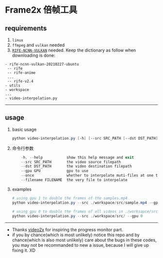 # Frame2x 倍帧工具


## requirements
1. ```linux```
2. ```ffmpeg``` and ```vulkan``` needed
3. [```RIFE-NCNN-VULKAN```](https://github.com/nihui/rife-ncnn-vulkan/releases/download/20210520/rife-ncnn-vulkan-20210520-ubuntu.zip) needed. Keep the dictionary as follow when downloading is done:
```
- rife-ncnn-vulkan-20210227-ubuntu
 -- rife
 -- rife-anime
 ...
 -- rife-v2.4
- utils
- workspace
...
- video-interpolation.py
```
---
## usage
1. basic usage
    ```powershell
    python video-interpolation.py [-h] [--src SRC_PATH [--dst DST_PATH] [--gpu GPU] [--once] [--filename FILENAME]
    ```
2. 命令行参数
    ```powershell
        -h, --help           show this help message and exit
        --src SRC_PATH       the video source filepath
        --dst DST_PATH       the video destination filepath
        --gpu GPU            gpu to use
        --once               whether to interpolate muti-files at one time
        --filename FILENAME  the very file to interpolate
    ```
3. examples
   ```powershell
   # using gpu 1 to double the frames of the samples.mp4
   python video-interpolation.py --src ./workspace/src/sample.mp4 --gpu 1

   # using gpu 0 to double the frames of all videos in ./worksapce/src/
   python video-interpolation.py --src ./workspace/src/ --gpu 0
   ```
---
- Thanks [video2x](https://github.com/k4yt3x/video2x) for inspiring the progress monitor part.
- if you by chance(which is most unlikely) notice this repo and by chance(which is also most unlikely) care about the bugs in these codes, you may not be recommanded to new a issue, because I will give up fixing it. XD